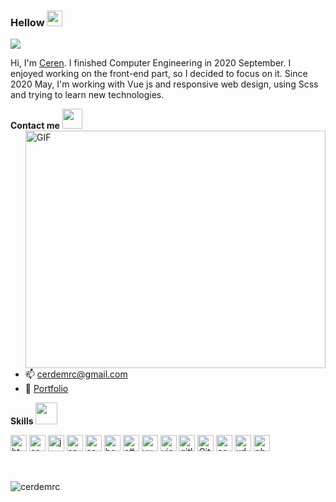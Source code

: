 ### Hellow <img src="https://media.giphy.com/media/hvRJCLFzcasrR4ia7z/giphy.gif" width="25px">
<img src="https://komarev.com/ghpvc/?username=cerdemrc&color=ff69b4">

Hi, I'm [Ceren](https://github.com/cerdemrc).
I finished Computer Engineering in 2020 September. I enjoyed working on the front-end part, so I decided to focus on it. Since 2020 May, I'm working with Vue js and responsive web design, using Scss and trying to learn new technologies.

**Contact me** <img src="https://media.giphy.com/media/LnQjpWaON8nhr21vNW/giphy.gif" height="32">
  <img align="right" alt="GIF" src="https://media.giphy.com/media/JqDeI2yjpSRgdh35oe/giphy.gif" width="480" height="380" />

- 📫 <a href="#">cerdemrc@gmail.com</a>
- 📌 <a href="https://cerdemrc.netlify.app/" target="_blank">Portfolio</a>

**Skills**  <img width="35px" src="https://media.giphy.com/media/pyvRXTjzVtRcW1pp2Q/giphy.gif">

<a><img alt="html5" width="26px" src="https://img.icons8.com/color/240/000000/html-5.png"></a>
<a><img alt="css3" width="26px" src="https://img.icons8.com/color/240/000000/css3.png"></a>
<a><img alt="javascript" width="26px" src="https://img.icons8.com/color/240/000000/javascript.png" /></a>
<a><img alt="sass" width="26px" src="https://img.icons8.com/color/240/000000/sass.png"></a>
<a><img alt="sass-avatar" width="26px" src="https://img.icons8.com/color/48/000000/sass-avatar.png"/></a>
<a><img alt="bootstrap" width="26px" src="https://img.icons8.com/color/48/000000/bootstrap.png"></a>
<a><img alt="c#" width="26px" src="https://img.icons8.com/color/48/000000/c-sharp-logo-2.png"/></a>
<a><img alt="vue" width="26px" src="https://img.icons8.com/color/48/000000/vue-js.png"></a>
<a><img alt="visual studio code" width="26px" src="https://img.icons8.com/fluent/240/000000/visual-studio-code-2019.png" /></a>
<a><img alt="gitlab" width="26px" src="https://img.icons8.com/color/48/000000/gitlab.png"/></a>
<a><img alt="Git" width="26px" src="https://img.icons8.com/color/240/000000/git.png"></a>
<a><img alt="component" width="26px" src="https://img.icons8.com/color/48/000000/web-components.png"></a>
<a><img alt="xd" width="26px" src="https://img.icons8.com/color/48/000000/adobe-xd.png"></a>
<a><img alt="photoshop" width="26px" src="https://img.icons8.com/color/48/000000/adobe-photoshop.png"></a>

<br/>
<p> <img src="https://github-readme-stats.anuraghazra1.vercel.app/api/top-langs/?username=cerdemrc&layout=compact&theme=radical" alt="cerdemrc" />

